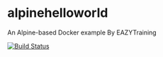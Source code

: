 # alpinehelloworld
An Alpine-based Docker example By EAZYTraining

[![Build Status](http://ec2-34-200-219-148.compute-1.amazonaws.com:8080/buildStatus/icon?job=alpine1)](http://ec2-34-200-219-148.compute-1.amazonaws.com:8080/job/alpine1/)
